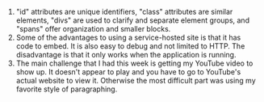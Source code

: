 1. "id" attributes are unique identifiers, "class" attributes are similar elements, "divs" are used to clarify and separate element groups, and "spans" offer organization and smaller blocks.
2. Some of the advantages to using a service-hosted site is that it has code to embed.  It is also easy to debug and not limited to HTTP.  The disadvantage is that it only works when the application is running.
3. The main challenge that I had this week is getting my YouTube video to show up. It doesn't appear to play and you have to go to YouTube's actual website to view it.  Otherwise the most difficult part was using my favorite style of paragraphing.
